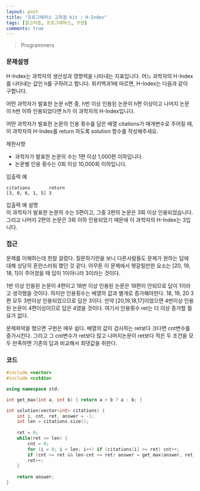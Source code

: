 ```yaml
---
layout: post
title: "프로그래머스 고득점 kit : H-Index"
tags: [알고리즘, 프로그래머스, 구현]
comments: true
---
```


> Programmers  

### 문제설명  
H-Index는 과학자의 생산성과 영향력을 나타내는 지표입니다. 어느 과학자의 H-Index를 나타내는 값인 h를 구하려고 합니다. 위키백과1에 따르면, H-Index는 다음과 같이 구합니다.  

어떤 과학자가 발표한 논문 n편 중, h번 이상 인용된 논문이 h편 이상이고 나머지 논문이 h번 이하 인용되었다면 h가 이 과학자의 H-Index입니다.  

어떤 과학자가 발표한 논문의 인용 횟수를 담은 배열 citations가 매개변수로 주어질 때, 이 과학자의 H-Index를 return 하도록 solution 함수를 작성해주세요.  

제한사항  
- 과학자가 발표한 논문의 수는 1편 이상 1,000편 이하입니다.  
- 논문별 인용 횟수는 0회 이상 10,000회 이하입니다.  

입출력 예  
~~~
citations       return
[3, 0, 6, 1, 5] 3
~~~

입출력 예 설명  
이 과학자가 발표한 논문의 수는 5편이고, 그중 3편의 논문은 3회 이상 인용되었습니다. 그리고 나머지 2편의 논문은 3회 이하 인용되었기 때문에 이 과학자의 H-Index는 3입니다.  

### 접근  
문제를 이해하는데 한참 걸렸다. 질문하기란을 보니 다른사람들도 문제가 원하는 답에 대해 상당히 혼란스러워 했던 것 같다. 아무튼 이 문제에서 헷갈릴만한 요소는 [20, 19, 18, 1]이 주어졌을 때 답이 1이아니라 3이라는 것이다.  

1번 이상 인용된 논문이 4편이고 18번 이상 인용된 논문은 18편이 안되므로 답이 1이라고 생각했을 것이다. 하지만 인용횟수는 배열의 값과 별개로 증가해야한다. 18, 19, 20 3편 모두 3번이상 인용되었으므로 답은 3이다. 만약 [20,19,18,17]이었으면 4번이상 인용된 논문이 4편이상이므로 답은 4였을 것이다. 여기서 인용횟수 ret는 더 이상 증가할 필요가 없다.  

문제파악을 했으면 구현은 매우 쉽다. 배열의 값이 검사하는 ret보다 크다면 cnt변수를 증가시킨다. 그리고 그 cnt변수가 ret보다 많고 나머지논문이 ret보다 적은 두 조건을 모두 만족하면 기존의 답과 비교해서 최댓값을 취한다.   

### 코드  
~~~c++
#include <vector>
#include <cstdio>

using namespace std;

int get_max(int a, int b) { return a > b ? a : b; }

int solution(vector<int> citations) {
    int i, cnt, ret, answer = -1;
    int len = citations.size();
    
    ret = 0;
    while(ret <= len) {
        cnt = 0;
        for (i = 0; i < len; i++) if (citations[i] >= ret) cnt++;
        if (cnt >= ret && len-cnt <= ret) answer = get_max(answer, ret);
        ret++;
    }
    
    return answer;
}
~~~